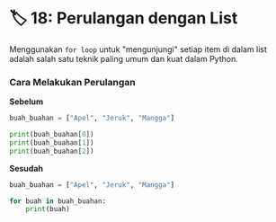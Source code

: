 # 🏷️ 18: Perulangan dengan List

Menggunakan `for loop` untuk "mengunjungi" setiap item di dalam list adalah salah satu teknik paling umum dan kuat dalam Python.

### Cara Melakukan Perulangan

**Sebelum**

```python
buah_buahan = ["Apel", "Jeruk", "Mangga"]

print(buah_buahan[0])
print(buah_buahan[1])
print(buah_buahan[2])


```

**Sesudah**

```python
buah_buahan = ["Apel", "Jeruk", "Mangga"]

for buah in buah_buahan:
    print(buah)
```
